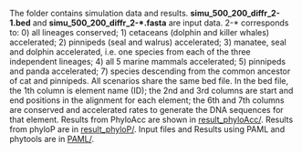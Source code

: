 The folder contains simulation data and results. **simu_500_200_diffr_2-1.bed** and **simu_500_200_diffr_2-\*.fasta** are input data. 2-* corresponds to: 0) all lineages conserved; 1) cetaceans (dolphin and killer whales) accelerated; 2) pinnipeds (seal and walrus) accelerated; 3) manatee, seal and dolphin accelerated, i.e. one species from each of the three independent lineages; 4) all 5 marine mammals accelerated; 5) pinnipeds and panda accelerated; 7) species descending from the common ancestor of cat and pinnipeds. All scenarios share the same bed file.
In the bed file, the 1th column is element name (ID); the 2nd and 3rd columns are start and end positions in the alignment for each element; the 6th and 7th columns are conserved and accelerated rates to generate the DNA sequences for that element. 
Results from PhyloAcc are shown in [result_phyloAcc/](https://github.com/xyz111131/PhyloAcc/tree/master/Simulation_mammal/result_phyloAcc). Results from phyloP are in  [result_phyloP/](https://github.com/xyz111131/PhyloAcc/tree/master/Simulation_mammal/result_phyloP). Input files and Results using PAML and phytools are in [PAML/](https://github.com/xyz111131/PhyloAcc/tree/master/Simulation_mammal/PAML).
